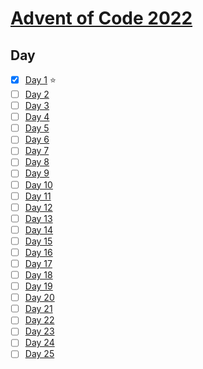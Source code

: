 # [Advent of Code 2022](https://adventofcode.com/2022)

## Day

- [x] [Day 1](days/day_1) ⭐️
- [ ] [Day 2](days/day_2)
- [ ] [Day 3](days/day_3)
- [ ] [Day 4](days/day_4)
- [ ] [Day 5](days/day_5)
- [ ] [Day 6](days/day_6)
- [ ] [Day 7](days/day_7)
- [ ] [Day 8](days/day_8)
- [ ] [Day 9](days/day_9)
- [ ] [Day 10](days/day_10)
- [ ] [Day 11](days/day_11)
- [ ] [Day 12](days/day_12)
- [ ] [Day 13](days/day_13)
- [ ] [Day 14](days/day_14)
- [ ] [Day 15](days/day_15)
- [ ] [Day 16](days/day_16)
- [ ] [Day 17](days/day_17)
- [ ] [Day 18](days/day_18)
- [ ] [Day 19](days/day_19)
- [ ] [Day 20](days/day_20)
- [ ] [Day 21](days/day_21)
- [ ] [Day 22](days/day_22)
- [ ] [Day 23](days/day_23)
- [ ] [Day 24](days/day_24)
- [ ] [Day 25](days/day_25)
